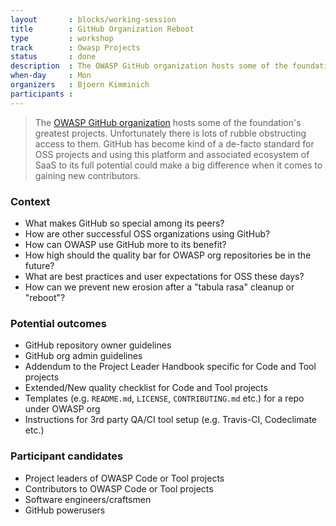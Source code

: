 ```yaml
---
layout       : blocks/working-session
title        : GitHub Organization Reboot
type         : workshop
track        : Owasp Projects
status       : done
description  : The OWASP GitHub organization hosts some of the foundation's greatest projects. Unfortunately there is lots of rubble obstructing access to them.
when-day     : Mon
organizers   : Bjoern Kimminich
participants :
---
```


> The [OWASP GitHub organization](https://github.com/owasp) hosts some
> of the foundation's greatest projects. Unfortunately there is lots of
> rubble obstructing access to them. GitHub has become kind of a
> de-facto standard for OSS projects and using this platform and
> associated ecosystem of SaaS to its full potential could make a big
> difference when it comes to gaining new contributors.

### Context

* What makes GitHub so special among its peers?
* How are other successful OSS organizations using GitHub?
* How can OWASP use GitHub more to its benefit?
* How high should the quality bar for OWASP org repositories be in the
  future?
* What are best practices and user expectations for OSS these days?
* How can we prevent new erosion after a "tabula rasa" cleanup or
  "reboot"?

### Potential outcomes

* GitHub repository owner guidelines
* GitHub org admin guidelines
* Addendum to the Project Leader Handbook specific for Code and Tool
  projects
* Extended/New quality checklist for Code and Tool projects
* Templates (e.g. `README.md`, `LICENSE`, `CONTRIBUTING.md` etc.) for a
  repo under OWASP org
* Instructions for 3rd party QA/CI tool setup (e.g. Travis-CI,
  Codeclimate etc.)

### Participant candidates

* Project leaders of OWASP Code or Tool projects
* Contributors to OWASP Code or Tool projects
* Software engineers/craftsmen
* GitHub powerusers
